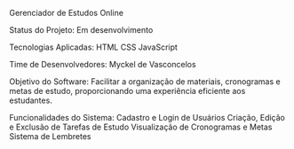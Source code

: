 Gerenciador de Estudos Online

Status do Projeto:
Em desenvolvimento

Tecnologias Aplicadas:
HTML
CSS
JavaScript

Time de Desenvolvedores:
Myckel de Vasconcelos

Objetivo do Software:
Facilitar a organização de materiais, cronogramas e metas de estudo, proporcionando uma experiência eficiente aos estudantes.

Funcionalidades do Sistema:
Cadastro e Login de Usuários
Criação, Edição e Exclusão de Tarefas de Estudo
Visualização de Cronogramas e Metas
Sistema de Lembretes
